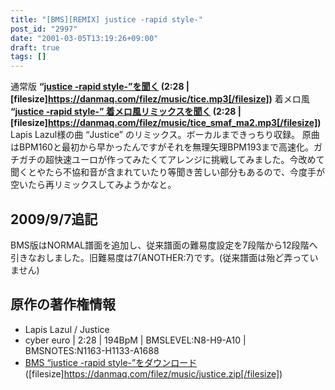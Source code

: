 ```yaml
---
title: "[BMS][REMIX] justice -rapid style-"
post_id: "2997"
date: "2001-03-05T13:19:26+09:00"
draft: true
tags: []
---
```



通常版  **“[justice -rapid style-”を聞く](/filez/music/tice.mp3) (2:28 | [filesize]https://danmaq.com/filez/music/tice.mp3[/filesize])** 着メロ風  **“[justice -rapid style-” 着メロ風リミックスを聞く](/filez/music/tice_smaf_ma2.mp3) (2:28 | [filesize]https://danmaq.com/filez/music/tice_smaf_ma2.mp3[/filesize])** Lapis Lazul様の曲 “Justice” のリミックス。ボーカルまできっちり収録。 原曲はBPM160と最初から早かったんですがそれを無理矢理BPM193まで高速化。ガチガチの超快速ユーロが作ってみたくてアレンジに挑戦してみました。今改めて聞くとやたら不協和音が含まれていたり等聞き苦しい部分もあるので、今度手が空いたら再リミックスしてみようかなと。
## 2009/9/7追記
BMS版はNORMAL譜面を追加し、従来譜面の難易度設定を7段階から12段階へ引きなおしました。旧難易度は7(ANOTHER:7)です。(従来譜面は殆ど弄っていません)
## 原作の著作権情報


  * Lapis Lazul / Justice
  * cyber euro | 2:28 | 194BpM | BMSLEVEL:N8-H9-A10 | BMSNOTES:N1163-H1133-A1688
  * [BMS “justice -rapid style-”をダウンロード](/filez/music/justice.zip) ([filesize]https://danmaq.com/filez/music/justice.zip[/filesize])
